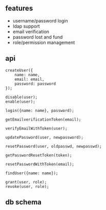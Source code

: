 
## features

- username/password login
- ldap support
- email verification
- password lost and fund
- role/permission management

## api

```
createUser({
    name: name,
    email: email,
    password: password
});
```

```
disable(user);
enable(user);
```

```
login({name: name}, password);
```

```
getEmailverificationToken(email);

verifyEmailWithToken(user);
```

```
updatePassword(user, newpassword);

resetPassword(user, oldpasswd, newpasswd);

getPasswordResetToken(token);

resetPasswordWithToken(email);
```

```
findUser({name: name});
```

```
grant(user, role);
revoke(user, role);
```

## db schema
   
